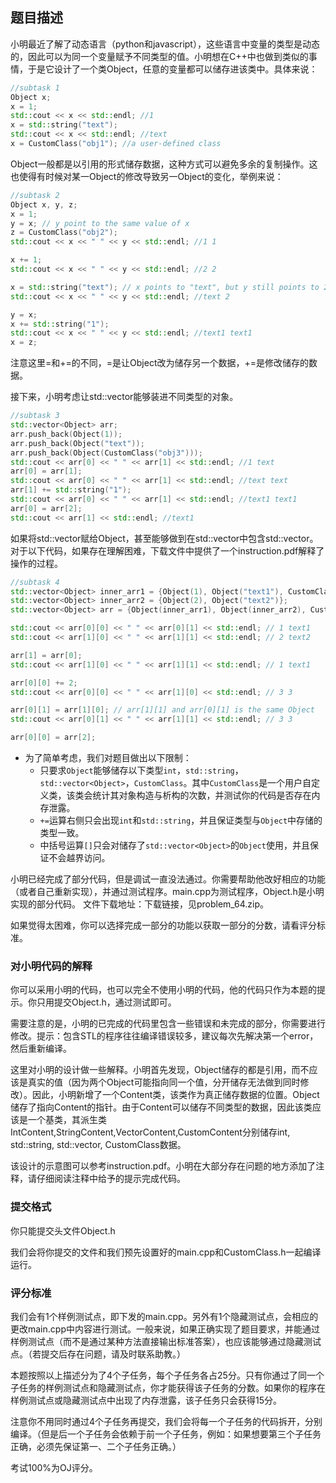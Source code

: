 ## 题目描述
小明最近了解了动态语言（python和javascript），这些语言中变量的类型是动态的，因此可以为同一个变量赋予不同类型的值。小明想在C++中也做到类似的事情，于是它设计了一个类Object，任意的变量都可以储存进该类中。具体来说：
```cpp
//subtask 1
Object x;
x = 1;
std::cout << x << std::endl; //1
x = std::string("text");
std::cout << x << std::endl; //text
x = CustomClass("obj1"); //a user-defined class
```
Object一般都是以引用的形式储存数据，这种方式可以避免多余的复制操作。这也使得有时候对某一Object的修改导致另一Object的变化，举例来说：
```cpp
//subtask 2
Object x, y, z;
x = 1;
y = x; // y point to the same value of x
z = CustomClass("obj2");
std::cout << x << " " << y << std::endl; //1 1

x += 1;
std::cout << x << " " << y << std::endl; //2 2

x = std::string("text"); // x points to "text", but y still points to 2
std::cout << x << " " << y << std::endl; //text 2

y = x;
x += std::string("1");
std::cout << x << " " << y << std::endl; //text1 text1
x = z;
```
注意这里=和+=的不同，=是让Object改为储存另一个数据，+=是修改储存的数据。

接下来，小明考虑让std::vector能够装进不同类型的对象。
```cpp
//subtask 3
std::vector<Object> arr;
arr.push_back(Object(1));
arr.push_back(Object("text"));
arr.push_back(Object(CustomClass("obj3")));
std::cout << arr[0] << " " << arr[1] << std::endl; //1 text
arr[0] = arr[1];
std::cout << arr[0] << " " << arr[1] << std::endl; //text text
arr[1] += std::string("1");
std::cout << arr[0] << " " << arr[1] << std::endl; //text1 text1
arr[0] = arr[2];
std::cout << arr[1] << std::endl; //text1
```
如果将std::vector赋给Object，甚至能够做到在std::vector中包含std::vector。对于以下代码，如果存在理解困难，下载文件中提供了一个instruction.pdf解释了操作的过程。
```cpp
//subtask 4
std::vector<Object> inner_arr1 = {Object(1), Object("text1"), CustomClass("obj4")};
std::vector<Object> inner_arr2 = {Object(2), Object("text2")};
std::vector<Object> arr = {Object(inner_arr1), Object(inner_arr2), CustomClass("obj5")};

std::cout << arr[0][0] << " " << arr[0][1] << std::endl; // 1 text1
std::cout << arr[1][0] << " " << arr[1][1] << std::endl; // 2 text2

arr[1] = arr[0];
std::cout << arr[1][0] << " " << arr[1][1] << std::endl; // 1 text1

arr[0][0] += 2;
std::cout << arr[0][0] << " " << arr[1][0] << std::endl; // 3 3

arr[0][1] = arr[1][0]; // arr[1][1] and arr[0][1] is the same Object
std::cout << arr[0][1] << " " << arr[1][1] << std::endl; // 3 3

arr[0][0] = arr[2];
```
* 为了简单考虑，我们对题目做出以下限制：  
    * 只要求`Object`能够储存以下类型`int`，`std::string`，`std::vector<Object>`，`CustomClass`。其中`CustomClass`是一个用户自定义类，该类会统计其对象构造与析构的次数，并测试你的代码是否存在内存泄露。
    * `+=`运算右侧只会出现`int`和`std::string`，并且保证类型与`Object`中存储的类型一致。
    * 中括号运算`[]`只会对储存了`std::vector<Object>`的`Object`使用，并且保证不会越界访问。  
 
小明已经完成了部分代码，但是调试一直没法通过。你需要帮助他改好相应的功能（或者自己重新实现），并通过测试程序。main.cpp为测试程序，Object.h是小明实现的部分代码。 文件下载地址：下载链接，见problem_64.zip。

如果觉得太困难，你可以选择完成一部分的功能以获取一部分的分数，请看评分标准。

### 对小明代码的解释
你可以采用小明的代码，也可以完全不使用小明的代码，他的代码只作为本题的提示。你只用提交Object.h，通过测试即可。

需要注意的是，小明的已完成的代码里包含一些错误和未完成的部分，你需要进行修改。提示：包含STL的程序往往编译错误较多，建议每次先解决第一个error，然后重新编译。

这里对小明的设计做一些解释。小明首先发现，Object储存的都是引用，而不应该是真实的值（因为两个Object可能指向同一个值，分开储存无法做到同时修改）。因此，小明新增了一个Content类，该类作为真正储存数据的位置。Object储存了指向Content的指针。由于Content可以储存不同类型的数据，因此该类应该是一个基类，其派生类IntContent,StringContent,VectorContent,CustomContent分别储存int, std::string, std::vector<Object>, CustomClass数据。

该设计的示意图可以参考instruction.pdf。小明在大部分存在问题的地方添加了注释，请仔细阅读注释中给予的提示完成代码。

### 提交格式
你只能提交头文件Object.h

我们会将你提交的文件和我们预先设置好的main.cpp和CustomClass.h一起编译运行。

### 评分标准
我们会有1个样例测试点，即下发的main.cpp。另外有1个隐藏测试点，会相应的更改main.cpp中内容进行测试。一般来说，如果正确实现了题目要求，并能通过样例测试点（而不是通过某种方法直接输出标准答案），也应该能够通过隐藏测试点。（若提交后存在问题，请及时联系助教。）

本题按照以上描述分为了4个子任务，每个子任务各占25分。只有你通过了同一个子任务的样例测试点和隐藏测试点，你才能获得该子任务的分数。如果你的程序在样例测试点或隐藏测试点中出现了内存泄露，该子任务只会获得15分。

注意你不用同时通过4个子任务再提交，我们会将每一个子任务的代码拆开，分别编译。（但是后一个子任务会依赖于前一个子任务，例如：如果想要第三个子任务正确，必须先保证第一、二个子任务正确。）

考试100%为OJ评分。

